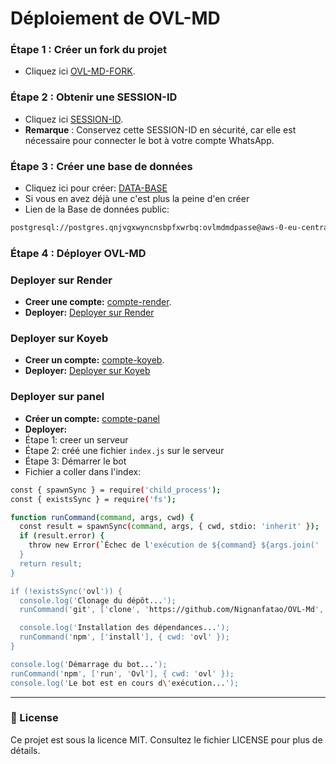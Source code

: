 # Déploiement de OVL-MD

### Étape 1 : Créer un fork du projet
- Cliquez ici [OVL-MD-FORK](https://github.com/Nignanfatao/OVL-Md/fork).

### Étape 2 : Obtenir une SESSION-ID
- Cliquez ici [SESSION-ID](https://quickest-elise-ainz-oest-org-53269c8e.koyeb.app/).
- **Remarque** : Conservez cette SESSION-ID en sécurité, car elle est nécessaire pour connecter le bot à votre compte WhatsApp.

### Étape 3 : Créer une base de données
- Cliquez ici pour créer: [DATA-BASE](https://supabase.com)
- Si vous en avez déjà une c'est plus la peine d'en créer
- Lien de la Base de données public:
```sh
postgresql://postgres.qnjvgxwyncnsbpfxwrbq:ovlmdmdpasse@aws-0-eu-central-1.pooler.supabase.com:6543/postgres
```

### Étape 4 : Déployer OVL-MD

### Deployer sur Render
- **Creer une compte:** [compte-render](https://dashboard.render.com/register).
- **Deployer:** [Deployer sur Render](https://dashboard.render.com/web/new)

### Deployer sur Koyeb
- **Creer un compte:** [compte-koyeb](https://app.koyeb.com/auth/signup).
- **Deployer:** [Deployer sur Koyeb](https://app.koyeb.com/deploy?name=ovl-md&type=git&repository=Nignanfatao%2FOVL-Md&branch=main&builder=dockerfile&env%5BSESSION-ID%5D=Ovl-SESSION-ID&env%5BMODE%5D=public&env%5BNOM_OWNER%5D=Ainz&env%5BNUMERO_OWNER%5D=226xxxxxxxx&env%5BPEFIXE%5D=%F0%9F%8E%90&env%5BMENU%5D=https%3A%2F%2Fi.ibb.co%2Fynx9QcZ%2Fimage.jpg&env%5BDATABASE%5D=postgresql%3A%2F%2Fpostgres.qnjvgxwyncnsbpfxwrbq%3Aovlmdmdpasse%40aws-0-eu-central-1.pooler.supabase.com%3A6543%2Fpostgres&ports=8000%3Bhttp%3B%2F)
### Deployer sur panel
- **Créer un compte:** [compte-panel](https://bot-hosting.net) 
- **Deployer:**
- Étape 1: creer un serveur
- Étape 2: créé une fichier ```index.js``` sur le serveur
- Étape 3: Démarrer le bot
- Fichier a coller dans l'index:
```sh
const { spawnSync } = require('child_process');
const { existsSync } = require('fs');

function runCommand(command, args, cwd) {
  const result = spawnSync(command, args, { cwd, stdio: 'inherit' });
  if (result.error) {
    throw new Error(`Échec de l'exécution de ${command} ${args.join(' ')} : ${result.error.message}`);
  }
  return result;
}

if (!existsSync('ovl')) {
  console.log('Clonage du dépôt...');
  runCommand('git', ['clone', 'https://github.com/Nignanfatao/OVL-Md', 'ovl']);

  console.log('Installation des dépendances...');
  runCommand('npm', ['install'], { cwd: 'ovl' });
}

console.log('Démarrage du bot...');
runCommand('npm', ['run', 'Ovl'], { cwd: 'ovl' });
console.log('Le bot est en cours d\'exécution...');
```
---

### 📄 License

Ce projet est sous la licence MIT. Consultez le fichier LICENSE pour plus de détails.
